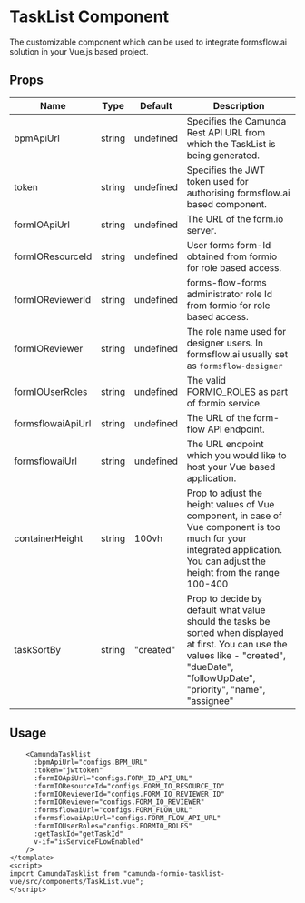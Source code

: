 # TaskList Component

The customizable component which can be used to integrate formsflow.ai
solution in your Vue.js based project. 

## Props

| Name | Type |  Default | Description |
| --- | --   | --- | ------- |
|  bpmApiUrl   | string | undefined | Specifies the Camunda Rest API URL from which the TaskList is being generated.|
|  token   | string | undefined | Specifies the JWT token used for authorising formsflow.ai based component.|
|  formIOApiUrl | string | undefined | The URL of the form.io server. |
| formIOResourceId | string | undefined | User forms form-Id obtained from formio for role based access. |
| formIOReviewerId | string | undefined | forms-flow-forms administrator role Id from formio for role based access. |
| formIOReviewer | string | undefined | The role name used for designer users. In formsflow.ai usually set as `formsflow-designer` |
| formIOUserRoles | string | undefined | The valid FORMIO_ROLES as part of formio service. |
| formsflowaiApiUrl | string | undefined | The URL of the form-flow API  endpoint.|
| formsflowaiUrl | string | undefined | The URL endpoint which you would like to host your Vue based application.|
| containerHeight | string | 100vh | Prop to adjust the height values of Vue component, in case of Vue component is too much for your integrated application. You can adjust the height from the range 100-400 |
| taskSortBy | string | "created" | Prop to decide by default what value should the tasks be sorted when displayed at first. You can use the values like - "created", "dueDate", "followUpDate", "priority", "name", "assignee" |

## Usage

```<template>
    <CamundaTasklist
      :bpmApiUrl="configs.BPM_URL"
      :token="jwttoken"
      :formIOApiUrl="configs.FORM_IO_API_URL"
      :formIOResourceId="configs.FORM_IO_RESOURCE_ID"
      :formIOReviewerId="configs.FORM_IO_REVIEWER_ID"
      :formIOReviewer="configs.FORM_IO_REVIEWER"
      :formsflowaiUrl="configs.FORM_FLOW_URL"
      :formsflowaiApiUrl="configs.FORM_FLOW_API_URL"
      :formIOUserRoles="configs.FORMIO_ROLES"
      :getTaskId="getTaskId"
      v-if="isServiceFLowEnabled"
    />
</template>
<script>
import CamundaTasklist from "camunda-formio-tasklist-vue/src/components/TaskList.vue";
</script>
```
